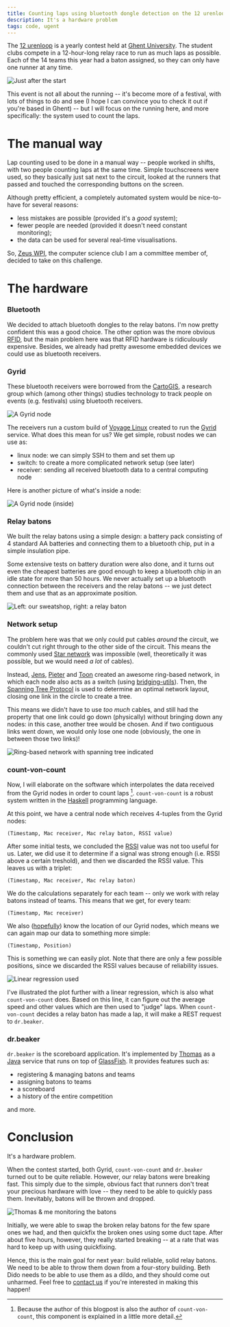 ```yaml
---
title: Counting laps using bluetooth dongle detection on the 12 urenloop
description: It's a hardware problem
tags: code, ugent
---
```


The [12 urenloop] is a yearly contest held at [Ghent University]. The student
clubs compete in a 12-hour-long relay race to run as much laps as possible. Each
of the 14 teams this year had a baton assigned, so they can only have one runner
at any time.

[12 urenloop]: http://www.12urenloop.be/
[Ghent University]: http://www.ugent.be/

![Just after the start](/images/2011-05-09-12-urenloop.jpg)

This event is not all about the running -- it's become more of a festival, with
lots of things to do and see (I hope I can convince you to check it out if
you're based in Ghent) -- but I will focus on the running here, and
more specifically: the system used to count the laps.

The manual way
==============

Lap counting used to be done in a manual way -- people worked in shifts, with
two people counting laps at the same time. Simple touchscreens were used, so
they basically just sat next to the circuit, looked at the runners that passed
and touched the corresponding buttons on the screen.

Although pretty efficient, a completely automated system would be nice-to-have
for several reasons:

- less mistakes are possible (provided it's a *good* system);
- fewer people are needed (provided it doesn't need constant monitoring);
- the data can be used for several real-time visualisations.

So, [Zeus WPI], the computer science club I am a committee member of, decided to
take on this challenge.

[Zeus WPI]: http://zeus.ugent.be/

The hardware
============

### Bluetooth

We decided to attach bluetooth dongles to the relay batons. I'm now pretty
confident this was a good choice. The other option was the more obvious [RFID],
but the main problem here was that RFID hardware is ridiculously expensive.
Besides, we already had pretty awesome embedded devices we could use as
bluetooth receivers.

[RFID]: http://en.wikipedia.org/wiki/Radio-frequency_identification

### Gyrid

These bluetooth receivers were borrowed from the [CartoGIS], a research group
which (among other things) studies technology to track people on events
(e.g. festivals) using bluetooth receivers.

[CartoGIS]: http://geoweb.ugent.be/cartogis/

![A Gyrid node](/images/2011-05-09-gyrid-node.jpg)

The receivers run a custom build of [Voyage Linux] created to run the [Gyrid]
service. What does this mean for us? We get simple, robust nodes we can use as:

- linux node: we can simply SSH to them and set them up
- switch: to create a more complicated network setup (see later)
- receiver: sending all received bluetooth data to a central computing node

[Voyage Linux]: http://linux.voyage.hk/
[Gyrid]: http://github.com/Rulus/Gyrid

Here is another picture of what's inside a node:

![A Gyrid node (inside)](/images/2011-05-09-gyrid-node-inside.jpg)

### Relay batons

We built the relay batons using a simple design: a battery pack consisting of 4
standard AA batteries and connecting them to a bluetooth chip, put in a simple
insulation pipe.

Some extensive tests on battery duration were also done, and it turns out even
the cheapest batteries are good enough to keep a bluetooth chip in an idle state
for more than 50 hours. We never actually set up a bluetooth connection between
the receivers and the relay batons -- we just detect them and use that as an
approximate position.

![Left: our sweatshop, right: a relay baton](/images/2011-05-09-relay-batons.jpg)

### Network setup

The problem here was that we only could put cables *around* the circuit, we
couldn't cut right through to the other side of the circuit. This means the
commonly used [Star network] was impossible (well, theoretically it was
possible, but we would need *a lot* of cables).

[Star network]: http://en.wikipedia.org/wiki/Star_network

Instead, [Jens], [Pieter] and [Toon] created an awesome ring-based network, in
which each node also acts as a switch (using [bridging-utils]). Then, the
[Spanning Tree Protocol] is used to determine an optimal network layout, closing
one link in the circle to create a tree.

[Jens]: http://twitter.com/jenstimmerman
[Pieter]: http://thinkjavache.be/
[Toon]: http://twitter.com/nudded
[bridging-utils]: http://www.linuxfoundation.org/collaborate/workgroups/networking/bridge
[Spanning Tree Protocol]: http://en.wikipedia.org/wiki/Spanning_Tree_Protocol

This means we didn't have to use *too much* cables, and still had the property
that one link could go down (physically) without bringing down any nodes: in
this case, another tree would be chosen. And if two contiguous links went down,
we would only lose one node (obviously, the one in between those two links)!

![Ring-based network with spanning tree indicated](/images/2011-05-09-ring.png)

### count-von-count

Now, I will elaborate on the software which interpolates the data received from
the Gyrid nodes in order to count laps [^1]. `count-von-count` is a robust
system written in the [Haskell] programming language.

[Haskell]: http://haskell.org/

[^1]: Because the author of this blogpost is also the author of
      `count-von-count`, this component is explained in a little more detail.

At this point, we have a central node which receives 4-tuples from the Gyrid
nodes:

    (Timestamp, Mac receiver, Mac relay baton, RSSI value)

After some initial tests, we concluded the [RSSI] value was not too useful for
us. Later, we did use it to determine if a signal was strong enough (i.e. RSSI
above a certain treshold), and then we discarded the RSSI value. This leaves us
with a triplet:

[RSSI]: http://en.wikipedia.org/wiki/Received_signal_strength_indication

    (Timestamp, Mac receiver, Mac relay baton)

We do the calculations separately for each team -- only we work with relay
batons instead of teams. This means that we get, for every team:

    (Timestamp, Mac receiver)

We also ([hopefully](http://bash.org/?5273)) know the location of our Gyrid
nodes, which means we can again map our data to something more simple:

    (Timestamp, Position)

This is something we can easily plot. Note that there are only a few possible
positions, since we discarded the RSSI values because of reliability issues.

![Linear regression used](/images/2011-05-09-plot.png)

I've illustrated the plot further with a linear regression, which is also what
`count-von-count` does. Based on this line, it can figure out the average speed
and other values which are then used to "judge" laps. When `count-von-count`
decides a relay baton has made a lap, it will make a REST request to
`dr.beaker`.

### dr.beaker

`dr.beaker` is the scoreboard application. It's implemented by [Thomas] as a
[Java] service that runs on top of [GlassFish]. It provides features such as:

- registering & managing batons and teams
- assigning batons to teams
- a scoreboard
- a history of the entire competition

and more.

[Thomas]: http://twitter.com/blackskad
[Java]: http://en.wikipedia.org/wiki/Java_(programming_language)
[GlassFish]: http://glassfish.java.net/

Conclusion
==========

It's a hardware problem.

When the contest started, both Gyrid, `count-von-count` and `dr.beaker` turned
out to be quite reliable. However, our relay batons were breaking fast. This
simply due to the simple, obvious fact that runners don't treat your precious
hardware with love -- they need to be able to quickly pass them. Inevitably,
batons will be thrown and dropped.

![Thomas & me monitoring the batons](/images/2011-05-09-monitoring.jpg)

Initially, we were able to swap the broken relay batons for the few spare ones
we had, and then quickfix the broken ones using some duct tape. After about five
hours, however, they really started breaking -- at a rate that was hard to keep
up with using quickfixing.

Hence, this is the main goal for next year: build reliable, solid relay batons.
We need to be able to throw them down from a four-story building. Beth Dido
needs to be able to use them as a dildo, and they should come out unharmed. Feel
free to [contact us] if you're interested in making this happen!

[contact us]: http://zeus.ugent.be/contact/
